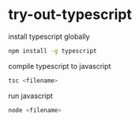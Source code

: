 # try-out-typescript

install typescript globally

```bash
npm install -g typescript
```

compile typescript to javascript

```bash
tsc <filename>
```

run javascript

```bash
node <filename>
```
